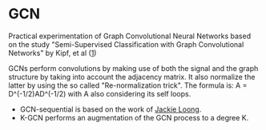 # GCN
Practical experimentation of Graph Convolutional Neural Networks based on the study "Semi-Supervised Classification with Graph Convolutional Networks" by Kipf, et al ([1](https://arxiv.org/abs/1609.02907))

GCNs perform convolutions by making use of both the signal and the graph structure by taking into account the adjacency matrix. It also normalize the latter by using the so called "Re-normalization trick". The formula is: A = D^(-1/2)AD^(-1/2) with A also considering its self loops.

- GCN-sequential is based on the work of [Jackie Loong](https://github.com/dragen1860).
- K-GCN performs an augmentation of the GCN process to a degree K.




